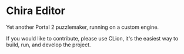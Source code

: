 # Chira Editor
Yet another Portal 2 puzzlemaker, running on a custom engine.

If you would like to contribute, please use CLion, it's the easiest way to build, run, and develop the project.
